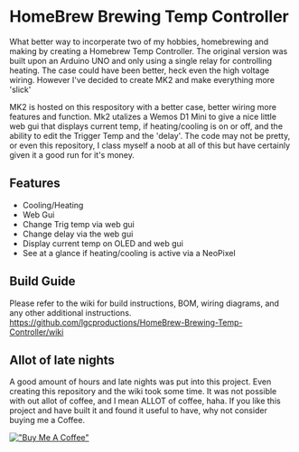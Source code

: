 # HomeBrew Brewing Temp Controller

What better way to incorperate two of my hobbies, homebrewing and making by creating a Homebrew Temp Controller. The original version was built upon an Arduino UNO and only using a single relay for controlling heating. The case could have been better, heck even the high voltage wiring. However I've decided to create MK2 and make everything more 'slick'

MK2 is hosted on this respository with a better case, better wiring more features and function. Mk2 utalizes a Wemos D1 Mini to give a nice little web gui that displays current temp, if heating/cooling is on or off, and the ability to edit the Trigger Temp and the 'delay'. The code may not be pretty, or even this repository, I class myself a noob at all of this but have certainly given it a good run for it's money.

## Features
* Cooling/Heating
* Web Gui
* Change Trig temp via web gui
* Change delay via the web gui
* Display current temp on OLED and web gui
* See at a glance if heating/cooling is active via a NeoPixel

## Build Guide
Please refer to the wiki for build instructions, BOM, wiring diagrams, and any other additional instructions. 
https://github.com/lgcproductions/HomeBrew-Brewing-Temp-Controller/wiki

## Allot of late nights
A good amount of hours and late nights was put into this project. Even creating this repository and the wiki took some time. It was not possible with out allot of coffee, and I mean ALLOT of coffee, haha. 
If you like this project and have built it and found it useful to have, why not consider buying me a Coffee.

[!["Buy Me A Coffee"](https://www.buymeacoffee.com/assets/img/custom_images/orange_img.png)](https://www.buymeacoffee.com/djwusubby)
